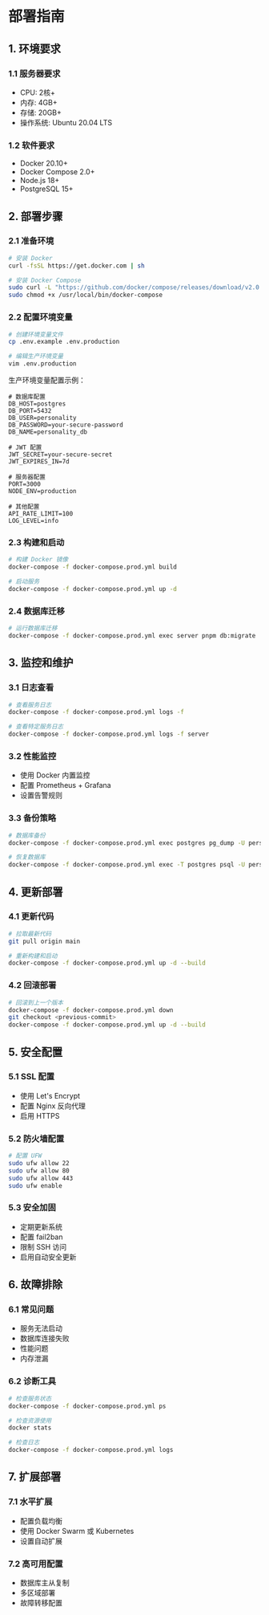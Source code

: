 # 部署指南

## 1. 环境要求

### 1.1 服务器要求
- CPU: 2核+
- 内存: 4GB+
- 存储: 20GB+
- 操作系统: Ubuntu 20.04 LTS

### 1.2 软件要求
- Docker 20.10+
- Docker Compose 2.0+
- Node.js 18+
- PostgreSQL 15+

## 2. 部署步骤

### 2.1 准备环境
```bash
# 安装 Docker
curl -fsSL https://get.docker.com | sh

# 安装 Docker Compose
sudo curl -L "https://github.com/docker/compose/releases/download/v2.0.1/docker-compose-$(uname -s)-$(uname -m)" -o /usr/local/bin/docker-compose
sudo chmod +x /usr/local/bin/docker-compose
```

### 2.2 配置环境变量
```bash
# 创建环境变量文件
cp .env.example .env.production

# 编辑生产环境变量
vim .env.production
```

生产环境变量配置示例：
```env
# 数据库配置
DB_HOST=postgres
DB_PORT=5432
DB_USER=personality
DB_PASSWORD=your-secure-password
DB_NAME=personality_db

# JWT 配置
JWT_SECRET=your-secure-secret
JWT_EXPIRES_IN=7d

# 服务器配置
PORT=3000
NODE_ENV=production

# 其他配置
API_RATE_LIMIT=100
LOG_LEVEL=info
```

### 2.3 构建和启动
```bash
# 构建 Docker 镜像
docker-compose -f docker-compose.prod.yml build

# 启动服务
docker-compose -f docker-compose.prod.yml up -d
```

### 2.4 数据库迁移
```bash
# 运行数据库迁移
docker-compose -f docker-compose.prod.yml exec server pnpm db:migrate
```

## 3. 监控和维护

### 3.1 日志查看
```bash
# 查看服务日志
docker-compose -f docker-compose.prod.yml logs -f

# 查看特定服务日志
docker-compose -f docker-compose.prod.yml logs -f server
```

### 3.2 性能监控
- 使用 Docker 内置监控
- 配置 Prometheus + Grafana
- 设置告警规则

### 3.3 备份策略
```bash
# 数据库备份
docker-compose -f docker-compose.prod.yml exec postgres pg_dump -U personality personality_db > backup.sql

# 恢复数据库
docker-compose -f docker-compose.prod.yml exec -T postgres psql -U personality personality_db < backup.sql
```

## 4. 更新部署

### 4.1 更新代码
```bash
# 拉取最新代码
git pull origin main

# 重新构建和启动
docker-compose -f docker-compose.prod.yml up -d --build
```

### 4.2 回滚部署
```bash
# 回滚到上一个版本
docker-compose -f docker-compose.prod.yml down
git checkout <previous-commit>
docker-compose -f docker-compose.prod.yml up -d --build
```

## 5. 安全配置

### 5.1 SSL 配置
- 使用 Let's Encrypt
- 配置 Nginx 反向代理
- 启用 HTTPS

### 5.2 防火墙配置
```bash
# 配置 UFW
sudo ufw allow 22
sudo ufw allow 80
sudo ufw allow 443
sudo ufw enable
```

### 5.3 安全加固
- 定期更新系统
- 配置 fail2ban
- 限制 SSH 访问
- 启用自动安全更新

## 6. 故障排除

### 6.1 常见问题
- 服务无法启动
- 数据库连接失败
- 性能问题
- 内存泄漏

### 6.2 诊断工具
```bash
# 检查服务状态
docker-compose -f docker-compose.prod.yml ps

# 检查资源使用
docker stats

# 检查日志
docker-compose -f docker-compose.prod.yml logs
```

## 7. 扩展部署

### 7.1 水平扩展
- 配置负载均衡
- 使用 Docker Swarm 或 Kubernetes
- 设置自动扩展

### 7.2 高可用配置
- 数据库主从复制
- 多区域部署
- 故障转移配置 